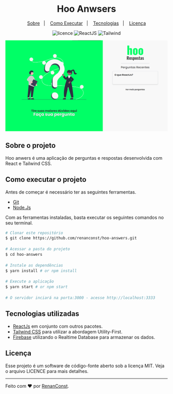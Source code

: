 <h1 align="center"> Hoo Anwsers </h1> 

<p align="center">
  <a href="#about">Sobre</a>&nbsp;&nbsp;&nbsp;|&nbsp;&nbsp;&nbsp;
  <a href="#run">Como Executar</a>&nbsp;&nbsp;&nbsp;|&nbsp;&nbsp;&nbsp;
  <a href="#technologies">Tecnologias</a>&nbsp;&nbsp;&nbsp;|&nbsp;&nbsp;&nbsp;
  <a href="#licence">Licença</a>
</p>

<p align="center">
 <img src="https://img.shields.io/static/v1?label=licence&message=MIT&color=8AB803&flat" alt="licence" />
 <img src="https://img.shields.io/static/v1?label=ReactJS&message=Yes&color=61DAFB&flat" alt="ReactJS" />  
 <img src="https://img.shields.io/static/v1?label=TailwindCss&message=Yes&color=06B6D4&style=flat" alt="Tailwind" />
</p>

!["screenshot"](https://github.com/renanconst/hoo-answers/blob/main/docs/screenshots/screenshot.png)

<div id="about">

## Sobre o projeto

Hoo anwers é uma aplicação de perguntas e respostas
desenvolvida com React e Tailwind CSS.

</div>

<div id="run">

## Como executar o projeto

Antes de começar é necessário ter as seguintes ferramentas.

* [Git](https://git-scm.com/downloads)
* [Node.Js](https://nodejs.org/en/)

Com as ferramentas instaladas, basta executar os seguintes comandos no seu terminal.

```bash
# Clonar este repositório
$ git clone https://github.com/renanconst/hoo-answers.git

# Acessar a pasta do projeto
$ cd hoo-answers

# Instale as dependências
$ yarn install # or npm install

# Execute a aplicação
$ yarn start # or npm start

# O servidor inciará na porta:3000 - acesse http://localhost:3333
```

</div>

<div id="technologies">

## Tecnologias utilizadas

* [ReactJs](https://reactjs.org/) em conjunto com outros pacotes.
* [Tailwind CSS](https://tailwindcss.com/) para utilizar a abordagem Utility-First.
* [Firebase](https://firebase.google.com/) utilizando o Realtime Database para armazenar os dados.

</div>

<div id="licence">

## Licença

Esse projeto é um software de código-fonte aberto sob a licença MIT. Veja o arquivo LICENCE para mais detalhes.

</div>

---

Feito com ♥ por [RenanConst](https://github.com/renanconst).
